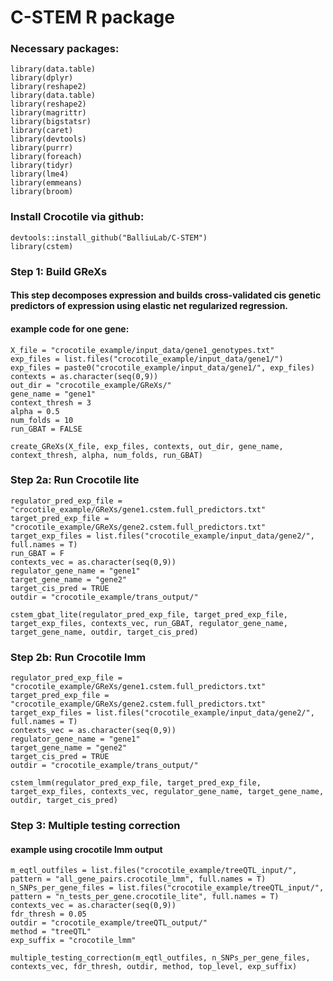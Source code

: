 # C-STEM R package


### Necessary packages:
```
library(data.table) 
library(dplyr) 
library(reshape2) 
library(data.table) 
library(reshape2) 
library(magrittr) 
library(bigstatsr)
library(caret) 
library(devtools) 
library(purrr) 
library(foreach)
library(tidyr)
library(lme4)
library(emmeans)
library(broom)
```

### Install Crocotile via github:
```
devtools::install_github("BalliuLab/C-STEM")
library(cstem)
```

### Step 1: Build GReXs
#### This step decomposes expression and builds cross-validated cis genetic predictors of expression using elastic net regularized regression.

#### example code for one gene:
```
X_file = "crocotile_example/input_data/gene1_genotypes.txt"
exp_files = list.files("crocotile_example/input_data/gene1/")
exp_files = paste0("crocotile_example/input_data/gene1/", exp_files)
contexts = as.character(seq(0,9))
out_dir = "crocotile_example/GReXs/"
gene_name = "gene1"
context_thresh = 3
alpha = 0.5
num_folds = 10
run_GBAT = FALSE

create_GReXs(X_file, exp_files, contexts, out_dir, gene_name, context_thresh, alpha, num_folds, run_GBAT)
```

### Step 2a: Run Crocotile lite
```
regulator_pred_exp_file = "crocotile_example/GReXs/gene1.cstem.full_predictors.txt"
target_pred_exp_file = "crocotile_example/GReXs/gene2.cstem.full_predictors.txt"
target_exp_files = list.files("crocotile_example/input_data/gene2/", full.names = T)
run_GBAT = F
contexts_vec = as.character(seq(0,9))
regulator_gene_name = "gene1"
target_gene_name = "gene2"
target_cis_pred = TRUE
outdir = "crocotile_example/trans_output/"

cstem_gbat_lite(regulator_pred_exp_file, target_pred_exp_file, target_exp_files, contexts_vec, run_GBAT, regulator_gene_name, target_gene_name, outdir, target_cis_pred)
```

### Step 2b: Run Crocotile lmm
```
regulator_pred_exp_file = "crocotile_example/GReXs/gene1.cstem.full_predictors.txt"
target_pred_exp_file = "crocotile_example/GReXs/gene2.cstem.full_predictors.txt"
target_exp_files = list.files("crocotile_example/input_data/gene2/", full.names = T)
contexts_vec = as.character(seq(0,9))
regulator_gene_name = "gene1"
target_gene_name = "gene2"
target_cis_pred = TRUE
outdir = "crocotile_example/trans_output/"

cstem_lmm(regulator_pred_exp_file, target_pred_exp_file, target_exp_files, contexts_vec, regulator_gene_name, target_gene_name, outdir, target_cis_pred)
```

### Step 3: Multiple testing correction
#### example using crocotile lmm output
```
m_eqtl_outfiles = list.files("crocotile_example/treeQTL_input/", pattern = "all_gene_pairs.crocotile_lmm", full.names = T)
n_SNPs_per_gene_files = list.files("crocotile_example/treeQTL_input/", pattern = "n_tests_per_gene.crocotile_lite", full.names = T)
contexts_vec = as.character(seq(0,9))
fdr_thresh = 0.05
outdir = "crocotile_example/treeQTL_output/"
method = "treeQTL"
exp_suffix = "crocotile_lmm"

multiple_testing_correction(m_eqtl_outfiles, n_SNPs_per_gene_files, contexts_vec, fdr_thresh, outdir, method, top_level, exp_suffix)

```









